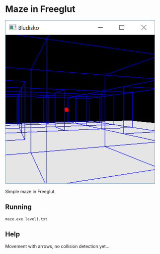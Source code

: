 # Maze in Freeglut

![alt text](screen.png)

Simple maze in Freeglut.

## Running

```
maze.exe level1.txt
```

## Help

Movement with arrows, no collision detection yet...